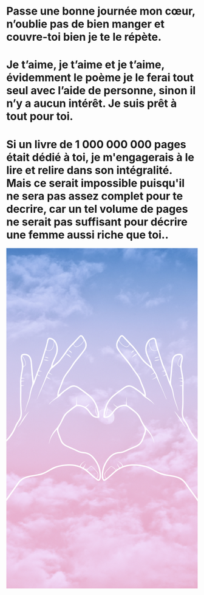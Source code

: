 # Passe une bonne journée mon cœur, n’oublie pas de bien manger et couvre-toi bien je te le répète.

# Je t’aime, je t’aime et je t’aime, évidemment le poème je le ferai tout seul avec l’aide de personne, sinon il n’y a aucun intérêt. Je suis prêt à tout pour toi.

# Si un livre de 1 000 000 000 pages était dédié à toi, je m'engagerais à le lire et relire dans son intégralité. Mais ce serait impossible puisqu'il ne sera pas assez complet pour te decrire, car un tel volume de pages ne serait pas suffisant pour décrire une femme aussi riche que toi..
![image](https://github.com/AbdelTheGoat/PHOTO/blob/main/Design%20sans%20titre.png?raw=true)
